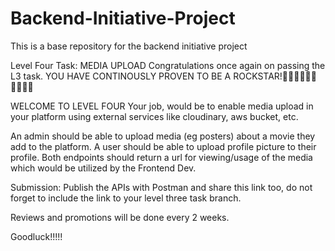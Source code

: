 # Backend-Initiative-Project
This is a base repository for the backend initiative project

Level Four Task: MEDIA UPLOAD
Congratulations once again on passing the L3 task. YOU HAVE CONTINOUSLY PROVEN TO BE A ROCKSTAR!💃🏽💃🏽💃🏽💃🏽💃🏽

WELCOME TO LEVEL FOUR
Your job, would be to enable media upload in your platform using external services like cloudinary, aws bucket, etc.

An admin should be able to upload media (eg posters) about a movie they add to the platform.
A user should be able to upload profile picture to their profile.
Both endpoints should return a url for viewing/usage of the media which would be utilized by the Frontend Dev.

Submission: Publish the APIs with Postman and share this link too, do not forget to include the link to your level three task branch.

Reviews and promotions will be done every 2 weeks.

Goodluck!!!!!
